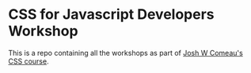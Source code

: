 # CSS for Javascript Developers Workshop

This is a repo containing all the workshops as part of [Josh W Comeau's CSS course](https://css-for-js.dev/).
